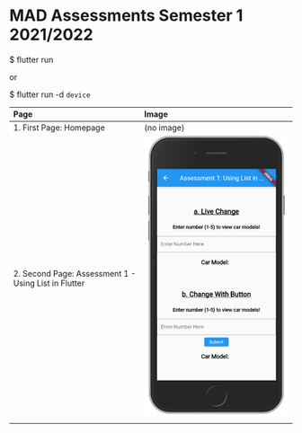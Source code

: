 # MAD Assessments Semester 1 2021/2022

$ flutter run 

or

$ flutter run -d `device`


| Page      | Image |
| :--------- | :------------------ |
| 1. First Page: Homepage     | (no image)       |
| 2. Second Page: Assessment 1 - Using List in Flutter  | ![Assessment 1](https://github.com/mrfaeez/MADLayoutAssignmentPart2/blob/main/image/Assessment-1.png)        |





